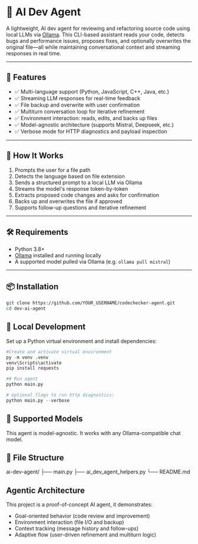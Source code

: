 # 🧠 AI Dev Agent

A lightweight, AI dev agent for reviewing and refactoring source code using local LLMs via [Ollama](https://ollama.com). This CLI-based assistant reads your code, detects bugs and performance issues, proposes fixes, and optionally overwrites the original file—all while maintaining conversational context and streaming responses in real time.

---

## 🚀 Features

- ✅ Multi-language support (Python, JavaScript, C++, Java, etc.)
- ✅ Streaming LLM responses for real-time feedback
- ✅ File backup and overwrite with user confirmation
- ✅ Multiturn conversation loop for iterative refinement
- ✅ Environment interaction: reads, edits, and backs up files
- ✅ Model-agnostic architecture (supports Mistral, Deepseek, etc.)
- ✅ Verbose mode for HTTP diagnostics and payload inspection

---

## 🧩 How It Works

1. Prompts the user for a file path  
2. Detects the language based on file extension  
3. Sends a structured prompt to a local LLM via Ollama  
4. Streams the model's response token-by-token  
5. Extracts proposed code changes and asks for confirmation  
6. Backs up and overwrites the file if approved  
7. Supports follow-up questions and iterative refinement  

---

## 🛠️ Requirements

- Python 3.8+
- [Ollama](https://ollama.com) installed and running locally
- A supported model pulled via Ollama (e.g. `ollama pull mistral`)

---

## 📦 Installation

```bash
git clone https://github.com/YOUR_USERNAME/codechecker-agent.git
cd dev-ai-agent
```

## 🧠 Local Development
Set up a Python virtual environment and install dependencies:

```python
#Create and activate virtual environment
py -m venv .venv
venv\Scripts\activate
pip install requests

## Run agent
python main.py

# optional flags to run http diagnostics: 
python main.py --verbose
```

## 🧠 Supported Models
This agent is model-agnostic. It works with any Ollama-compatible chat model.

## 📂 File Structure

ai-dev-agent/
├── main.py
├── ai_dev_agent_helpers.py
└── README.md     

## Agentic Architecture

This project is a proof-of-concept AI agent, it demonstrates:

- Goal-oriented behavior (code review and improvement)
- Environment interaction (file I/O and backup)
- Context tracking (message history and follow-ups)
- Adaptive flow (user-driven refinement and multiturn logic)